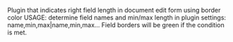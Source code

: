 Plugin that indicates right field length in document edit form using border color
USAGE: determine field names and min/max length in plugin settings: name,min,max|name,min,max...
Field borders will be green if the condition is met.